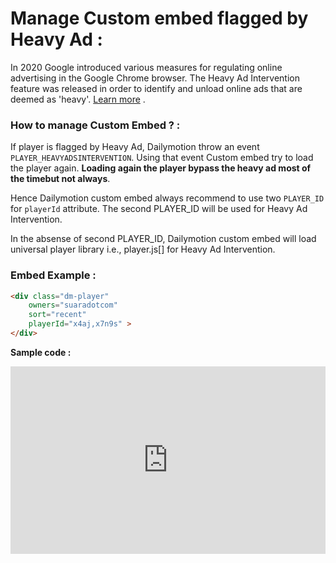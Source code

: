 # Manage Custom embed flagged by Heavy Ad :

In 2020 Google introduced various measures for regulating online advertising in the Google Chrome browser. The Heavy Ad Intervention feature was released in order to identify and unload online ads that are deemed as 'heavy'. [Learn more](https://faq.dailymotion.com/hc/en-us/articles/4414693854738-Manage-player-integration-flagged-by-Heavy-Ad) .

### How to manage Custom Embed ? :

If player is flagged by Heavy Ad, Dailymotion throw an event `PLAYER_HEAVYADSINTERVENTION`. Using that event Custom embed try to load the player again. **Loading again the player bypass the heavy ad most of the timebut not always**.

Hence Dailymotion custom embed always recommend to use two `PLAYER_ID` for `playerId` attribute. The second PLAYER_ID will be used for Heavy Ad Intervention.

In the absense of second PLAYER_ID, Dailymotion custom embed will load universal player library i.e., player.js[] for Heavy Ad Intervention.

### Embed Example :

```html
<div class="dm-player" 
    owners="suaradotcom"
    sort="recent" 
    playerId="x4aj,x7n9s" >
</div>
```
**Sample code :**

<iframe height="300" style="width: 100%;" scrolling="no" title="Manage Heavy Ad" src="https://codepen.io/skhassandaily/embed/KKQzxGj?default-tab=html%2Cresult&theme-id=light" frameborder="no" loading="lazy" allowtransparency="true" allowfullscreen="true">
  See the Pen <a href="https://codepen.io/skhassandaily/pen/KKQzxGj">
  Manage Heavy Ad</a> by skhassandaily (<a href="https://codepen.io/skhassandaily">@skhassandaily</a>)
  on <a href="https://codepen.io">CodePen</a>.
</iframe>

